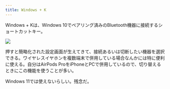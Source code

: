 ```yaml
---
title: Windows + K
---
```

Windows + Kは、Windows 10でペアリング済みのBluetooth機器に接続するショートカットキー。

![](https://lh4.googleusercontent.com/HJsHKCA_Raj7p6NPsgz1Zp3MWCLEXg-sQ6wU6OMjiRNkycl1AdtTIbeIUpndhA1hDIdUBCk210cuQVozXn6Bi_cA5qAohPYoOv5ldi-aJM_qwx3PxkewrpF4SkLloOAEJLlYiLpRQsdablZss6uhEmniNhg9symveiaIw7fge3bkbS8Es-vbag7E5Uer)

押すと簡略化された設定画面が生えてきて、接続あるいは切断したい機器を選択できる。ワイヤレスイヤホンを複数端末で併用している場合なんかには特に便利に使える。自分はAirPods ProをiPhoneとPCで併用しているので、切り替えるときにこの機能を使うことが多い。

Windows 11では使えないらしい。残念だ。
